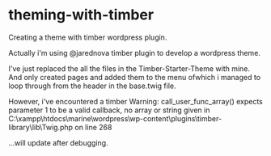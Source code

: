 # theming-with-timber
Creating a theme with timber wordpress plugin.

Actually i'm using @jarednova timber plugin to develop a wordpress theme.

I've just replaced the all the files in the Timber-Starter-Theme with mine. And only created pages and added them to the menu ofwhich i managed to 
loop through from the header in the base.twig file.

However, i've encountered a timber Warning: 
call_user_func_array() expects parameter 1 to be a valid callback, no array or string given in C:\xampp\htdocs\marine\wordpress\wp-content\plugins\timber-library\lib\Twig.php on line 268

...will update after debugging.
